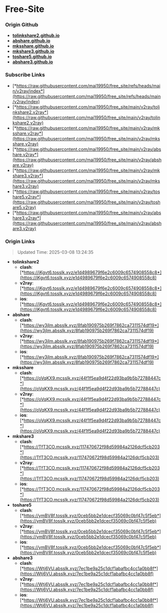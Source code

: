# Free-Site

### Origin Github

- [**tolinkshare2.github.io**](https://github.com/tolinkshare2/tolinkshare2.github.io)
- [**abshare.github.io**](https://github.com/abshare/abshare.github.io)
- [**mksshare.github.io**](https://github.com/mksshare/mksshare.github.io)
- [**mkshare3.github.io**](https://github.com/mkshare3/mkshare3.github.io)
- [**toshare5.github.io**](https://github.com/toshare5/toshare5.github.io)
- [**abshare3.github.io**](https://github.com/abshare3/abshare3.github.io)

### Subscribe Links

- [*https://raw.githubusercontent.com/mai19950/free_site/refs/heads/main/v2ray/index*](https://raw.githubusercontent.com/mai19950/free_site/refs/heads/main/v2ray/index)
- [*https://raw.githubusercontent.com/mai19950/free_site/main/v2ray/tolinkshare2.v2ray*](https://raw.githubusercontent.com/mai19950/free_site/main/v2ray/tolinkshare2.v2ray)
- [*https://raw.githubusercontent.com/mai19950/free_site/main/v2ray/mksshare.v2ray*](https://raw.githubusercontent.com/mai19950/free_site/main/v2ray/mksshare.v2ray)
- [*https://raw.githubusercontent.com/mai19950/free_site/main/v2ray/abshare.v2ray*](https://raw.githubusercontent.com/mai19950/free_site/main/v2ray/abshare.v2ray)
- [*https://raw.githubusercontent.com/mai19950/free_site/main/v2ray/mkshare3.v2ray*](https://raw.githubusercontent.com/mai19950/free_site/main/v2ray/mkshare3.v2ray)
- [*https://raw.githubusercontent.com/mai19950/free_site/main/v2ray/toshare5.v2ray*](https://raw.githubusercontent.com/mai19950/free_site/main/v2ray/toshare5.v2ray)
- [*https://raw.githubusercontent.com/mai19950/free_site/main/v2ray/abshare3.v2ray*](https://raw.githubusercontent.com/mai19950/free_site/main/v2ray/abshare3.v2ray)

### Origin Links

> Updated Time: 2025-03-08 13:24:35

- **tolinkshare2**
  - **clash**: [*https://iKgvt6.tosslk.xyz/e1d4989679f6e2c6009c6574908558c8*](https://iKgvt6.tosslk.xyz/e1d4989679f6e2c6009c6574908558c8)
  - **v2ray**: [*https://iKgvt6.tosslk.xyz/e1d4989679f6e2c6009c6574908558c8*](https://iKgvt6.tosslk.xyz/e1d4989679f6e2c6009c6574908558c8)
  - **ios**: [*https://iKgvt6.tosslk.xyz/e1d4989679f6e2c6009c6574908558c8*](https://iKgvt6.tosslk.xyz/e1d4989679f6e2c6009c6574908558c8)
- **abshare**
  - **clash**: [*https://wy3jIm.absslk.xyz/8fab190975b269f7862ca7311574df19*](https://wy3jIm.absslk.xyz/8fab190975b269f7862ca7311574df19)
  - **v2ray**: [*https://wy3jIm.absslk.xyz/8fab190975b269f7862ca7311574df19*](https://wy3jIm.absslk.xyz/8fab190975b269f7862ca7311574df19)
  - **ios**: [*https://wy3jIm.absslk.xyz/8fab190975b269f7862ca7311574df19*](https://wy3jIm.absslk.xyz/8fab190975b269f7862ca7311574df19)
- **mksshare**
  - **clash**: [*https://oVqKX9.mcsslk.xyz/44f1f5ea9d4f22d93ba9b5b72788447c*](https://oVqKX9.mcsslk.xyz/44f1f5ea9d4f22d93ba9b5b72788447c)
  - **v2ray**: [*https://oVqKX9.mcsslk.xyz/44f1f5ea9d4f22d93ba9b5b72788447c*](https://oVqKX9.mcsslk.xyz/44f1f5ea9d4f22d93ba9b5b72788447c)
  - **ios**: [*https://oVqKX9.mcsslk.xyz/44f1f5ea9d4f22d93ba9b5b72788447c*](https://oVqKX9.mcsslk.xyz/44f1f5ea9d4f22d93ba9b5b72788447c)
- **mkshare3**
  - **clash**: [*https://TfT3CO.mcsslk.xyz/117470672f98d59984a2126dcf5cb203*](https://TfT3CO.mcsslk.xyz/117470672f98d59984a2126dcf5cb203)
  - **v2ray**: [*https://TfT3CO.mcsslk.xyz/117470672f98d59984a2126dcf5cb203*](https://TfT3CO.mcsslk.xyz/117470672f98d59984a2126dcf5cb203)
  - **ios**: [*https://TfT3CO.mcsslk.xyz/117470672f98d59984a2126dcf5cb203*](https://TfT3CO.mcsslk.xyz/117470672f98d59984a2126dcf5cb203)
- **toshare5**
  - **clash**: [*https://ymBV8f.tosslk.xyz/0ceb5bb2e1dcecf35069c0bf47c5f5eb*](https://ymBV8f.tosslk.xyz/0ceb5bb2e1dcecf35069c0bf47c5f5eb)
  - **v2ray**: [*https://ymBV8f.tosslk.xyz/0ceb5bb2e1dcecf35069c0bf47c5f5eb*](https://ymBV8f.tosslk.xyz/0ceb5bb2e1dcecf35069c0bf47c5f5eb)
  - **ios**: [*https://ymBV8f.tosslk.xyz/0ceb5bb2e1dcecf35069c0bf47c5f5eb*](https://ymBV8f.tosslk.xyz/0ceb5bb2e1dcecf35069c0bf47c5f5eb)
- **abshare3**
  - **clash**: [*https://Wtj6VU.absslk.xyz/7ec1be9a25c1dcf1abafbc4cc1a0bb8f*](https://Wtj6VU.absslk.xyz/7ec1be9a25c1dcf1abafbc4cc1a0bb8f)
  - **v2ray**: [*https://Wtj6VU.absslk.xyz/7ec1be9a25c1dcf1abafbc4cc1a0bb8f*](https://Wtj6VU.absslk.xyz/7ec1be9a25c1dcf1abafbc4cc1a0bb8f)
  - **ios**: [*https://Wtj6VU.absslk.xyz/7ec1be9a25c1dcf1abafbc4cc1a0bb8f*](https://Wtj6VU.absslk.xyz/7ec1be9a25c1dcf1abafbc4cc1a0bb8f)
